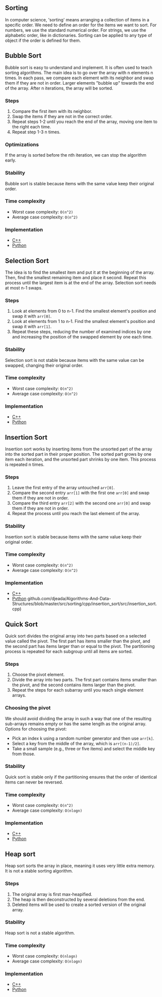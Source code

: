 ## Sorting

In computer science, 'sorting' means arranging a collection of items in a specific order. We need to define an order for the items we want to sort. For numbers, we use the standard numerical order. For strings, we use the alphabetic order, like in dictionaries. Sorting can be applied to any type of object if the order is defined for them.

## Bubble Sort
Bubble sort is easy to understand and implement. It is often used to teach sorting algorithms. The main idea is to go over the array with n elements n times. In each pass, we compare each element with its neighbor and swap them if they are not in order. Larger elements "bubble up" towards the end of the array. After n iterations, the array will be sorted.

### Steps

1. Compare the first item with its neighbor.
1. Swap the items if they are not in the correct order.
1. Repeat steps 1-2 until you reach the end of the array, moving one item to the right each time.
1. Repeat step 1-3 n times.

### Optimizations
If the array is sorted before the nth iteration, we can stop the algorithm early.

### Stability
Bubble sort is stable because items with the same value keep their original order.

### Time complexity

* Worst case complexity: `O(n^2)`
* Average case complexity: `O(n^2)`

### Implementation

* [C++](https://github.com/djeada/Algorithms-And-Data-Structures/blob/master/src/sorting/cpp/selection_sort/src/bubble_sort.cpp)
* [Python](https://github.com/djeada/Algorithms-And-Data-Structures/blob/master/src/sorting/python/selection_sort/src/bubble_sort.py)

## Selection Sort
The idea is to find the smallest item and put it at the beginning of the array. Then, find the smallest remaining item and place it second. Repeat this process until the largest item is at the end of the array. Selection sort needs at most n-1 swaps.

### Steps

1. Look at elements from 0 to n-1. Find the smallest element's position and swap it with `arr[0]`.
1. Look at elements from 1 to n-1. Find the smallest element's position and swap it with `arr[1]`.
1. Repeat these steps, reducing the number of examined indices by one and increasing the position of the swapped element by one each time.

### Stability
Selection sort is not stable because items with the same value can be swapped, changing their original order.

### Time complexity

* Worst case complexity: `O(n^2)`
* Average case complexity: `O(n^2)`

### Implementation

* [C++](https://github.com/djeada/Algorithms-And-Data-Structures/blob/master/src/sorting/cpp/selection_sort/src/selection_sort.cpp)
* [Python](https://github.com/djeada/Algorithms-And-Data-Structures/blob/master/src/sorting/python/selection_sort/src/selection_sort.py)

## Insertion Sort
Insertion sort works by inserting items from the unsorted part of the array into the sorted part in their proper position. The sorted part grows by one item each iteration, and the unsorted part shrinks by one item. This process is repeated n times.

### Steps

1. Leave the first entry of the array untouched `arr[0]`.
1. Compare the second entry `arr[1]` with the first one `arr[0]` and swap them if they are not in order.
1. Compare the third entry `arr[2]` with the second one `arr[0]` and swap them if they are not in order.
1. Repeat the process until you reach the last element of the array.

### Stability
Insertion sort is stable because items with the same value keep their original order.

### Time complexity

* Worst case complexity: `O(n^2)`
* Average case complexity: `O(n^2)`

### Implementation

* [C++](https://github.com/djeada/Algorithms-And-Data-Structures/blob/master/src/sorting/cpp/insertion_sort/src/insertion_sort.cpp)
* [Python](https://github.com/djeada/Algorithms-And-Data-Structures/blob/master/src/sorting/python/insertion_sort/src/insertion_sort.py)
github.com/djeada/Algorithms-And-Data-Structures/blob/master/src/sorting/cpp/insertion_sort/src/insertion_sort.cpp)

## Quick Sort
Quick sort divides the original array into two parts based on a selected value called the pivot. The first part has items smaller than the pivot, and the second part has items larger than or equal to the pivot. The partitioning process is repeated for each subgroup until all items are sorted.

### Steps

1. Choose the pivot element.
1. Divide the array into two parts. The first part contains items smaller than the pivot, and the second contains items larger than the pivot.
1. Repeat the steps for each subarray until you reach single element arrays.

### Choosing the pivot

We should avoid dividing the array in such a way that one of the resulting sub-arrays remains empty or has the same length as the original array. Options for choosing the pivot:

* Pick an index k using a random number generator and then use `arr[k]`.
* Select a key from the middle of the array, which is `arr[(n-1)/2]`.
* Take a small sample (e.g., three or five items) and select the middle key from those.

### Stability
Quick sort is stable only if the partitioning ensures that the order of identical items can never be reversed.

### Time complexity

* Worst case complexity: `O(n^2)`
* Average case complexity: `O(nlogn)`

### Implementation

* [C++](https://github.com/djeada/Algorithms-And-Data-Structures/blob/master/src/sorting/cpp/quick_sort/src/quick_sort.cpp)
* [Python](https://github.com/djeada/Algorithms-And-Data-Structures/blob/master/src/sorting/python/quick_sort/src/quick_sort.py)

## Heap sort
Heap sort sorts the array in place, meaning it uses very little extra memory. It is not a stable sorting algorithm.

### Steps

1. The original array is first max-heapified.
1. The heap is then deconstructed by several deletions from the end.
1. Deleted items will be used to create a sorted version of the original array.

### Stability
Heap sort is not a stable algorithm.

### Time complexity

* Worst case complexity: `O(nlogn)`
* Average case complexity: `O(nlogn)`

### Implementation

* [C++](https://github.com/djeada/Algorithms-And-Data-Structures/blob/master/src/sorting/cpp/heap_sort/src/heap_sort.cpp)
* [Python](https://github.com/djeada/Algorithms-And-Data-Structures/blob/master/src/sorting/python/heap_sort/src/heap_sort.py)
